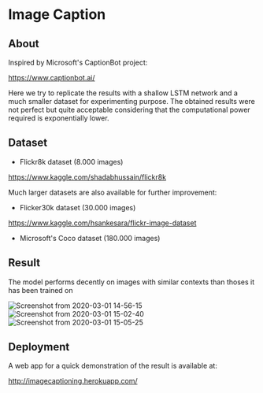 # Image Caption
## About
Inspired by Microsoft's CaptionBot project: 

https://www.captionbot.ai/

Here we try to replicate the results with a shallow LSTM network and a much smaller dataset for experimenting purpose. The obtained results were not perfect but quite acceptable considering that the computational power required is exponentially lower.

## Dataset

+ Flickr8k dataset (8.000 images)

https://www.kaggle.com/shadabhussain/flickr8k

Much larger datasets are also available for further improvement:

+ Flicker30k dataset (30.000 images)

https://www.kaggle.com/hsankesara/flickr-image-dataset

+ Microsoft's Coco dataset (180.000 images)

## Result

The model performs decently on images with similar contexts than thoses it has been trained on

![Screenshot from 2020-03-01 14-56-15](https://user-images.githubusercontent.com/37239826/75620726-b7e7c880-5bcf-11ea-84e8-6c43da4b5cf9.png)
![Screenshot from 2020-03-01 15-02-40](https://user-images.githubusercontent.com/37239826/75620727-bd451300-5bcf-11ea-867a-1624604b0420.png)
![Screenshot from 2020-03-01 15-05-25](https://user-images.githubusercontent.com/37239826/75620730-bfa76d00-5bcf-11ea-8c14-8a7c2244af9d.png)

## Deployment

A web app for a quick demonstration of the result is available at:

http://imagecaptioning.herokuapp.com/
